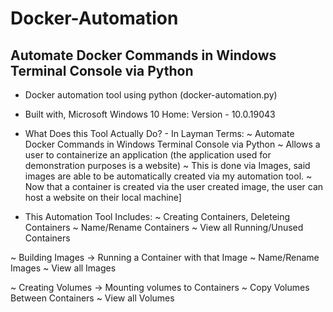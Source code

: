 # Docker-Automation
## Automate Docker Commands in Windows Terminal Console via Python

- Docker automation tool using python (docker-automation.py)
- Built with, Microsoft Windows 10 Home: Version - 10.0.19043

- What Does this Tool Actually Do? - In Layman Terms:
~ Automate Docker Commands in Windows Terminal Console via Python
~ Allows a user to containerize an application (the application used for demonstration purposes is a website)
~ This is done via Images, said images are able to be automatically created via my automation tool.
~ Now that a container is created via the user created image, the user can host a website on their local machine]

- This Automation Tool Includes:
~ Creating Containers, Deleteing Containers
~ Name/Rename Containers
~ View all Running/Unused Containers

~ Building Images -> Running a Container with that Image
~ Name/Rename Images
~ View all Images

~ Creating Volumes -> Mounting volumes to Containers
~ Copy Volumes Between Containers
~ View all Volumes
